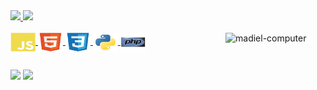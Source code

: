 <div>
  <a href="https://github.com/madielfranca">
  <img height="180em" src="https://github-readme-stats.vercel.app/api?username=madielfranca&show_icons=true&theme=tokyonight&include_all_commits=true&count_private=true"/>
  <img height="180em" src="https://github-readme-stats.vercel.app/api/top-langs/?username=madielfranca&layout=compact&langs_count=7&theme=tokyonight"/>
</div>
<div style="display: inline_block"><br>
  <img align="center" alt="madiel-Js" height="30" width="40" src="https://raw.githubusercontent.com/devicons/devicon/master/icons/javascript/javascript-plain.svg">
  <img align="center" alt="madiel-HTML" height="30" width="40" src="https://raw.githubusercontent.com/devicons/devicon/master/icons/html5/html5-original.svg">
  <img align="center" alt="madiel-CSS" height="30" width="40" src="https://raw.githubusercontent.com/devicons/devicon/master/icons/css3/css3-original.svg">
  <img align="center" alt="madiel-Python" height="30" width="40" src="https://raw.githubusercontent.com/devicons/devicon/master/icons/python/python-original.svg">
  <img align="center" alt="madiel-php" height="30" width="40" src="https://raw.githubusercontent.com/devicons/devicon/master/icons/php/php-original.svg">
  <img align="right" alt="madiel-computer" height="160" width="160" src="https://cdn.discordapp.com/attachments/940858292639502377/940858352404152340/work-computer.gif">
</div>
  
  ##
 
<div> 
  <a href = "mailto:madielfranca@gmail.com"><img src="https://img.shields.io/badge/-Gmail-%23333?style=for-the-badge&logo=gmail&logoColor=white" target="_blank"></a>
  <a href="https://br.linkedin.com/in/madiel-fran%C3%A7a-318609146" target="_blank"><img src="https://img.shields.io/badge/-LinkedIn-%230077B5?style=for-the-badge&logo=linkedin&logoColor=white" target="_blank"></a> 
 
 
</div>
